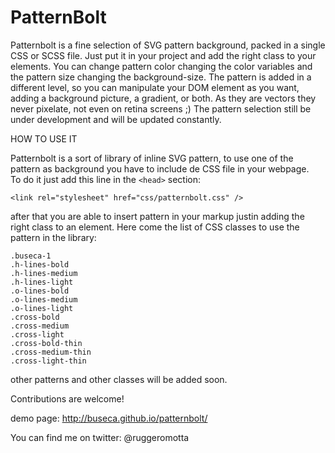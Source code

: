 PatternBolt
===========

Patternbolt is a fine selection of SVG pattern background, packed in a single CSS or SCSS file. Just put it in your project and add the right class to your elements. You can change pattern color changing the color variables and the pattern size changing the background-size. 
The pattern is added in a different level, so you can manipulate your DOM element as you want, adding a background picture, a gradient, or both. 
As they are vectors they never pixelate, not even on retina screens ;) 
The pattern selection still be under development and will be updated constantly. 



HOW TO USE IT

Patternbolt is a sort of library of inline SVG pattern, to use one of the pattern as background you have to include de CSS file in your webpage.<br>
To do it just add this line in the `<head>` section:
<br>
```
<link rel="stylesheet" href="css/patternbolt.css" />
```

after that you are able to insert pattern in your markup justin adding the right class to an element.
Here come the list of CSS classes to use the pattern in the library:
```
.buseca-1
.h-lines-bold
.h-lines-medium
.h-lines-light
.o-lines-bold
.o-lines-medium
.o-lines-light
.cross-bold
.cross-medium
.cross-light
.cross-bold-thin
.cross-medium-thin
.cross-light-thin
```

other patterns and other classes will be added soon.




Contributions are welcome!

demo page: http://buseca.github.io/patternbolt/

You can find me on twitter: @ruggeromotta
